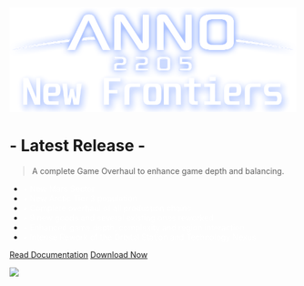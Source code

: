 ![logo](../_media/2205_newfrontiers_logo.png)

# - Latest Release -

> <span style='color: var(--theme-color);'>A complete Game Overhaul to enhance game depth and balancing.</span>


- <span style='color: white;'>&#x2022; New Mars Sector</span>
- <span style='color: white;'>&#x2022; New Arctic Tier 3 population</span>
- <span style='color: white;'>&#x2022; Complete overhaul of all production chains</span>
- <span style='color: white;'>&#x2022; 9 new goods and several existing ones reworked</span>
- <span style='color: white;'>&#x2022; Enhanced game depth, complexity and region interaction</span>
- <span style='color: white;'>&#x2022; Intense Rework of the Orbital Station and Technology Nexus</span>

[Read Documentation](/en/Anno2205/Anno2205NewFrontiers.md)
[Download Now](https://github.com/Taludas/Anno2205-NewFrontiers/releases/latest/download/Anno2205_NewFrontiers.zip)

<!-- background image -->

![](_media/bg.png)